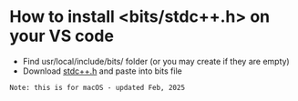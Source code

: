 # How to install <bits/stdc++.h> on your VS code
- Find usr/local/include/bits/ folder (or you may create if they are empty)
- Download [stdc++.h](https://github.com/zkalykov/vs-code-bits-library-install/blob/main/stdc%2B%2B.h) and paste into bits file 
```
Note: this is for macOS - updated Feb, 2025
```